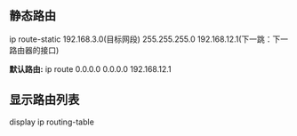 ## 静态路由
ip route-static 192.168.3.0(目标网段) 255.255.255.0 192.168.12.1(下一跳：下一路由器的接口)

**默认路由:** ip route 0.0.0.0  0.0.0.0 192.168.12.1

## 显示路由列表
display ip routing-table